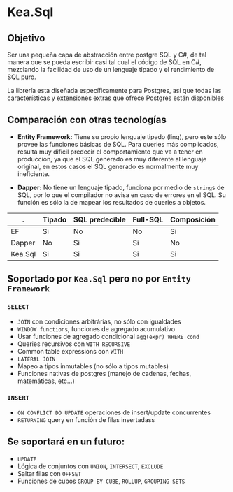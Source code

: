 ﻿ # Kea.Sql

## Objetivo
Ser una pequeña capa de abstracción entre postgre SQL y C#, de tal manera que se pueda escribir casi
tal cual el código de SQL en C#, mezclando la facilidad de uso de un lenguaje tipado y el rendimiento
de SQL puro.

La librería esta diseñada específicamente para Postgres, así que todas las características y
extensiones extras que ofrece Postgres están disponibles

## Comparación con otras tecnologías
- **Entity Framework:** Tiene su propio lenguaje tipado (linq), pero este sólo provee las 
funciones básicas de SQL. Para queries más complicados, resulta muy dificil predecir el comportamiento que va a tener
en producción, ya que el SQL generado es muy diferente al lenguaje original, en estos casos el SQL generado es 
normalmente muy ineficiente.

- **Dapper:** No tiene un lenguaje tipado, funciona por medio de `string`s de SQL, por lo que el compilador
no avisa en caso de errores en el SQL. Su función es sólo la de mapear los resultados de queries a objetos.

.       |Tipado    | SQL predecible  | Full-SQL | Composición 
--------|----------|-----------------|----------|-------------
EF      |   Si     |  No             | No       | Si
Dapper  |   No     |  Si             | Si       | No
Kea.Sql |   Si     |  Si             | Si       | Si

## Soportado por `Kea.Sql` pero no por `Entity Framework`
### `SELECT`
- `JOIN` con condiciones arbitrárias, no sólo con igualdades
- `WINDOW functions`, funciones de agregado acumulativo
- Usar funciones de agregado condicional `agg(expr) WHERE cond` 
- Queries recursivos con `WITH RECURSIVE`
- Common table expressions con `WITH`
- `LATERAL JOIN`
- Mapeo a tipos inmutables (no sólo a tipos mutables)
- Funciones nativas de postgres (manejo de cadenas, fechas, matemáticas, etc...)

### `INSERT`
- `ON CONFLICT DO UPDATE` operaciones de insert/update concurrentes
- `RETURNING` query en función de filas insertadass

## Se soportará en un futuro:
- `UPDATE`
- Lógica de conjuntos con `UNION`, `INTERSECT`, `EXCLUDE`
- Saltar filas con `OFFSET`
- Funciones de cubos `GROUP BY CUBE`, `ROLLUP`, `GROUPING SETS`